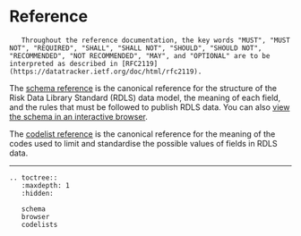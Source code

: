 # Reference

```{note}
   Throughout the reference documentation, the key words "MUST", "MUST NOT", "REQUIRED", "SHALL", "SHALL NOT", "SHOULD", "SHOULD NOT", "RECOMMENDED", "NOT RECOMMENDED", "MAY", and "OPTIONAL" are to be interpreted as described in [RFC2119](https://datatracker.ietf.org/doc/html/rfc2119).
```

The [schema reference](schema.md) is the canonical reference for the structure of the Risk Data Library Standard (RDLS) data model, the meaning of each field, and the rules that must be followed to publish RDLS data. You can also [view the schema in an interactive browser](browser.md).

The [codelist reference](codelists.md) is the canonical reference for the meaning of the codes used to limit and standardise the possible values of fields in RDLS data.

______________________________________________________________________

```{eval-rst}
.. toctree::
   :maxdepth: 1
   :hidden:

   schema
   browser
   codelists
   

```
